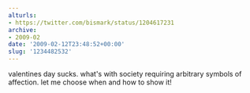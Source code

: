 ```yaml
---
alturls:
- https://twitter.com/bismark/status/1204617231
archive:
- 2009-02
date: '2009-02-12T23:48:52+00:00'
slug: '1234482532'
---
```


valentines day sucks. what's with society requiring arbitrary symbols of
affection. let me choose when and how  to show it!

